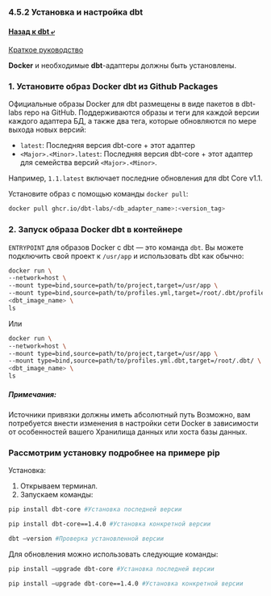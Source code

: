 ### 4.5.2 Установка и настройка dbt

#### [Назад к dbt ⤶](/DE-101/Module4/data/dbt.md)

[Краткое руководство](https://docs.getdbt.com/docs/core/docker-install)

**Docker** и необходимые **dbt**-адаптеры должны быть установлены.

### 1. Установите образ Docker dbt из Github Packages
Официальные образы Docker для dbt размещены в виде пакетов в dbt-labs repo на GitHub. Поддерживаются образы и теги 
для каждой версии каждого адаптера БД, а также два тега, которые обновляются по мере выхода новых версий:
- `latest`: Последняя версия dbt-core + этот адаптер
- `<Major>.<Minor>.latest`: Последняя версия dbt-core + этот адаптер для семейства версий `<Major>.<Minor>`. 

Например, `1.1.latest` включает последние обновления для dbt Core v1.1.

Установите образ с помощью команды `docker pull`:

```bash
docker pull ghcr.io/dbt-labs/<db_adapter_name>:<version_tag>
```

### 2. Запуск образа Docker dbt в контейнере
`ENTRYPOINT` для образов Docker с dbt — это команда `dbt`. Вы можете подключить свой проект к `/usr/app` и использовать 
dbt как обычно:

```bash
docker run \
--network=host \
--mount type=bind,source=path/to/project,target=/usr/app \
--mount type=bind,source=path/to/profiles.yml,target=/root/.dbt/profiles.yml \
<dbt_image_name> \
ls
```

Или

```bash
docker run \
--network=host \
--mount type=bind,source=path/to/project,target=/usr/app \
--mount type=bind,source=path/to/profiles.yml.dbt,target=/root/.dbt/ \
<dbt_image_name> \
ls
```

##### Примечания:
Источники привязки должны иметь абсолютный путь
Возможно, вам потребуется внести изменения в настройки сети Docker в зависимости от особенностей вашего Хранилища 
данных или хоста базы данных.

### Рассмотрим установку подробнее на примере pip
Установка:
1. Открываем терминал.
2. Запускаем команды:

```bash
pip install dbt-core #Установка последней версии
```

```bash
pip install dbt-core==1.4.0 #Установка конкретной версии
```

```bash
dbt —version #Проверка установленной версии
```

Для обновления можно использовать следующие команды:

```bash
pip install —upgrade dbt-core #Установка последней версии
```

```bash
pip install —upgrade dbt-core==1.4.0 #Установка конкретной версии
```